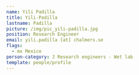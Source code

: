 ```yaml
---
name: Yili Padilla
title: Yili-Padilla
lastname: Padilla
picture: /img/pic_yili-padilla.jpg
position: Research Engineer
email: yili.padilla [at] chalmers.se
flags:
  - mx Mexico
person-category: J Research engineers - Wet lab
template: people/profile
---
```

